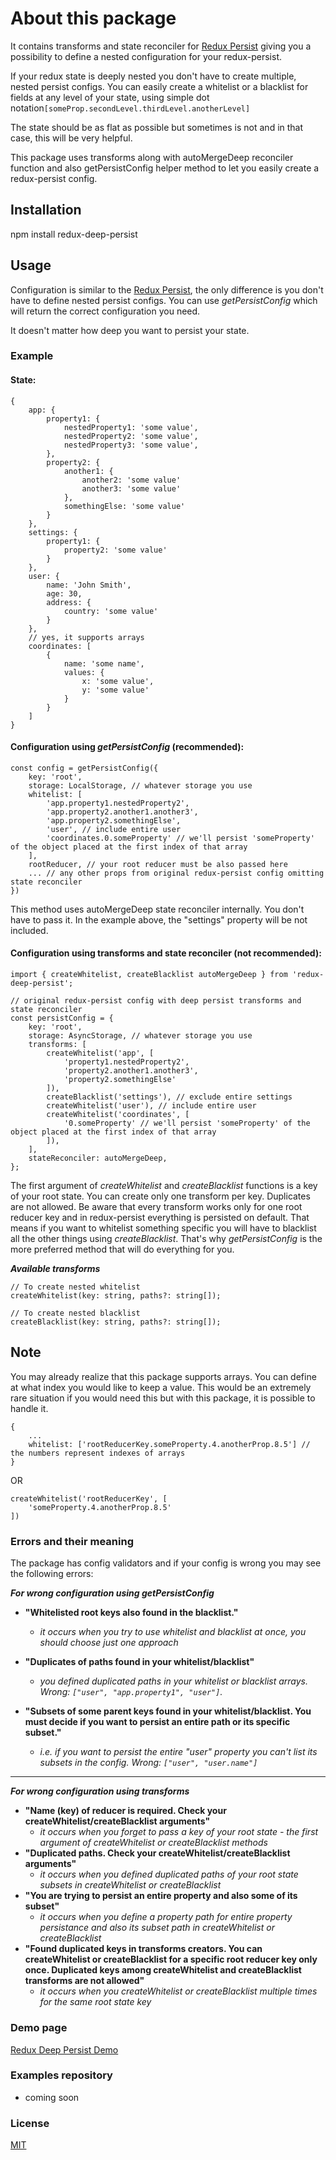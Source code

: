 # About this package

It contains transforms and state reconciler for [Redux Persist](https://www.npmjs.com/package/redux-persist) giving you a possibility
to define a nested configuration for your redux-persist.

If your redux state is deeply nested you don't have to create multiple, nested persist configs. You can easily create a whitelist or a blacklist for fields at any level of your state, using simple dot notation```[someProp.secondLevel.thirdLevel.anotherLevel]```

The state should be as flat as possible but sometimes is not
and in that case, this will be very helpful.

This package uses transforms along with autoMergeDeep reconciler function and also
getPersistConfig helper method to let you easily create a redux-persist config.

## Installation

npm install redux-deep-persist

## Usage

Configuration is similar to the [Redux Persist](https://github.com/rt2zz/redux-persist#basic-usage), the only difference is you don't have to define nested persist configs. You can use _getPersistConfig_ which will return the correct configuration you need.

It doesn't matter how deep you want to persist your state.

### Example

#### State:
``` 
{
    app: {
        property1: {
            nestedProperty1: 'some value',
            nestedProperty2: 'some value',
            nestedProperty3: 'some value',
        },
        property2: {
            another1: {
                another2: 'some value'
                another3: 'some value'
            },
            somethingElse: 'some value'
        }
    },
    settings: {
        property1: {
            property2: 'some value'
        }
    },
    user: {
        name: 'John Smith',
        age: 30,
        address: {
            country: 'some value'
        }
    },
    // yes, it supports arrays
    coordinates: [
        {
            name: 'some name',
            values: {
                x: 'some value',
                y: 'some value'
            }
        }
    ]
}
```

#### Configuration using _getPersistConfig_ (recommended):

```
const config = getPersistConfig({
    key: 'root',
    storage: LocalStorage, // whatever storage you use
    whitelist: [
        'app.property1.nestedProperty2',
        'app.property2.another1.another3',
        'app.property2.somethingElse',
        'user', // include entire user
        'coordinates.0.someProperty' // we'll persist 'someProperty' of the object placed at the first index of that array
    ],
    rootReducer, // your root reducer must be also passed here
    ... // any other props from original redux-persist config omitting state reconciler
})
```

This method uses autoMergeDeep state reconciler internally. You don't have to pass it. In the example above, the "settings" property will be not included.

#### Configuration using transforms and state reconciler (not recommended):


```
import { createWhitelist, createBlacklist autoMergeDeep } from 'redux-deep-persist';

// original redux-persist config with deep persist transforms and state reconciler
const persistConfig = {
    key: 'root',
    storage: AsyncStorage, // whatever storage you use
    transforms: [
        createWhitelist('app', [
            'property1.nestedProperty2',
            'property2.another1.another3',
            'property2.somethingElse'
        ]),
        createBlacklist('settings'), // exclude entire settings 
        createWhitelist('user'), // include entire user
        createWhitelist('coordinates', [
            '0.someProperty' // we'll persist 'someProperty' of the object placed at the first index of that array
        ]),
    ],
    stateReconciler: autoMergeDeep, 
};
```

The first argument of _createWhitelist_ and _createBlacklist_ functions is a key of your root state. You can create only one transform per key. Duplicates are not allowed.
Be aware that every transform works only for one root reducer key and in redux-persist everything is persisted on default. That means if you want to whitelist something specific you will have to blacklist all the other things using _createBlacklist_. That's why _getPersistConfig_ is the more preferred method that will do everything for you.

***Available transforms***
``` 
// To create nested whitelist
createWhitelist(key: string, paths?: string[]);

// To create nested blacklist
createBlacklist(key: string, paths?: string[]);
```

## Note
You may already realize that this package supports arrays. You can define at what index you would like to keep a value. This would be an extremely rare situation if you would need this but with this package, it is possible to handle it.

```
{
    ...
    whitelist: ['rootReducerKey.someProperty.4.anotherProp.8.5'] // the numbers represent indexes of arrays
}
```

OR

``` 
createWhitelist('rootReducerKey', [
    'someProperty.4.anotherProp.8.5'
])
```

### Errors and their meaning
The package has config validators and if your config is wrong
you may see the following errors:

***For wrong configuration using getPersistConfig***

* **"Whitelisted root keys also found in the blacklist."**
    - _it occurs when you try to use whitelist and blacklist at once, you should choose just one approach_

* **"Duplicates of paths found in your whitelist/blacklist"**
    - _you defined duplicated paths in your whitelist or blacklist arrays. Wrong: ```["user", "app.property1", "user"]```._

* **"Subsets of some parent keys found in your whitelist/blacklist. You must decide if you want to persist an entire path or its specific subset."**
    - _i.e. if you want to persist the entire "user" property you can't list its subsets in the config. Wrong: ```["user", "user.name"]```_
---
***For wrong configuration using transforms***

* **"Name (key) of reducer is required. Check your createWhitelist/createBlacklist arguments"**
    - _it occurs when you forget to pass a key of your root state - the first argument of createWhitelist or createBlacklist methods_
* **"Duplicated paths. Check your createWhitelist/createBlacklist arguments"**
    - _it occurs when you defined duplicated paths of your root state subsets in createWhitelist or createBlacklist_
* **"You are trying to persist an entire property and also some of its subset"**
    - _it occurs when you define a property path for entire property persistance and also its subset path in createWhitelist or createBlacklist_
* **"Found duplicated keys in transforms creators. You can createWhitelist or createBlacklist for a specific root reducer key only once. Duplicated keys among createWhitelist and createBlacklist transforms are not allowed"**
    - _it occurs when you createWhitelist or createBlacklist multiple times for the same root state key_

### Demo page
[Redux Deep Persist Demo](https://dev835.d86k7pvhbipq8.amplifyapp.com/)

### Examples repository
- coming soon

### License
[MIT](https://opensource.org/licenses/MIT)





